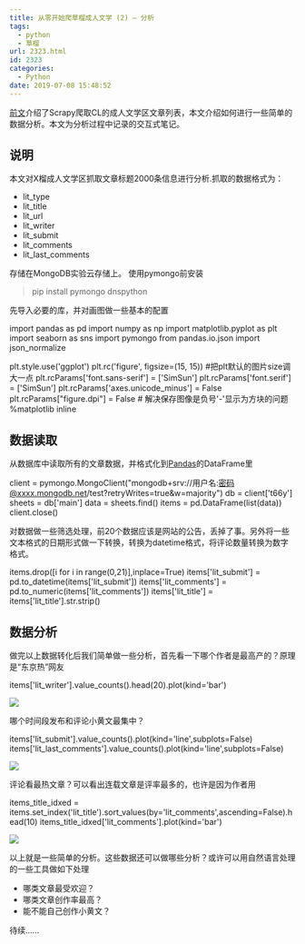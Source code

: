 ```yaml
---
title: 从零开始爬草榴成人文学 (2) – 分析
tags:
  - python
  - 草榴
url: 2323.html
id: 2323
categories:
  - Python
date: 2019-07-08 15:48:52
---
```


[前文](https://l2h.site/2019/07/08/scrapy%e7%88%ac%e5%8f%96%e8%8d%89%e6%a6%b4%e6%88%90%e4%ba%ba%e6%96%87%e5%ad%a6%e5%88%97%e8%a1%a8%e5%b9%b6%e5%88%86%e6%9e%90-1-%e7%88%ac%e5%8f%96/)介绍了Scrapy爬取CL的成人文学区文章列表，本文介绍如何进行一些简单的数据分析。本文为分析过程中记录的交互式笔记。

说明
--

本文对X榴成人文学区抓取文章标题2000条信息进行分析.抓取的数据格式为：

*   lit_type
*   lit_title
*   lit_url
*   lit_writer
*   lit_submit
*   lit_comments
*   lit\_last\_comments

存储在MongoDB实验云存储上。 使用pymongo前安装

> pip install pymongo dnspython

先导入必要的库，并对画图做一些基本的配置

import pandas as pd
import numpy as np
import matplotlib.pyplot as plt
import seaborn as sns
import pymongo
from pandas.io.json import json_normalize

plt.style.use('ggplot')
plt.rc('figure', figsize=(15, 15))  #把plt默认的图片size调大一点
plt.rcParams\['font.sans-serif'\] = \['SimSun'\]
plt.rcParams\['font.serif'\] = \['SimSun'\]
plt.rcParams\['axes.unicode_minus'\] = False
plt.rcParams\["figure.dpi"\] = False # 解决保存图像是负号'-'显示为方块的问题
%matplotlib inline

数据读取
----

从数据库中读取所有的文章数据，并格式化到[Pandas](https://pandas.pydata.org/)的DataFrame里

client = pymongo.MongoClient("mongodb+srv://用户名:密码@xxxx.mongodb.net/test?retryWrites=true&w=majority")
db = client\['t66y'\]
sheets = db\['main'\]
data = sheets.find()
items = pd.DataFrame(list(data))
client.close()

对数据做一些筛选处理，前20个数据应该是网站的公告，丢掉了事。另外将一些文本格式的日期形式做一下转换，转换为datetime格式，将评论数量转换为数字格式。

items.drop(\[i for i in range(0,21)\],inplace=True)
items\['lit\_submit'\] = pd.to\_datetime(items\['lit_submit'\])
items\['lit\_comments'\] = pd.to\_numeric(items\['lit_comments'\])
items\['lit\_title'\] = items\['lit\_title'\].str.strip()

数据分析
----

做完以上数据转化后我们简单做一些分析，首先看一下哪个作者是最高产的？原理是“东京热”网友

items\['lit\_writer'\].value\_counts().head(20).plot(kind='bar')

![](https://l2h.site/wp-content/uploads/2019/07/屏幕快照-2019-07-08-下午3.35.09.png)

哪个时间段发布和评论小黄文最集中？

items\['lit\_submit'\].value\_counts().plot(kind='line',subplots=False)
items\['lit\_last\_comments'\].value_counts().plot(kind='line',subplots=False)

![](https://l2h.site/wp-content/uploads/2019/07/屏幕快照-2019-07-08-下午3.35.23.png)

评论看最热文章？可以看出连载文章是评率最多的，也许是因为作者用

items\_title\_idxed = items.set\_index('lit\_title').sort\_values(by='lit\_comments',ascending=False).head(10)
items\_title\_idxed\['lit_comments'\].plot(kind='bar')

![](https://l2h.site/wp-content/uploads/2019/07/屏幕快照-2019-07-08-下午3.35.50.png)

以上就是一些简单的分析。这些数据还可以做哪些分析？或许可以用自然语言处理的一些工具做如下处理

*   哪类文章最受欢迎？
*   哪类文章创作率最高？
*   能不能自己创作小黄文？

待续......